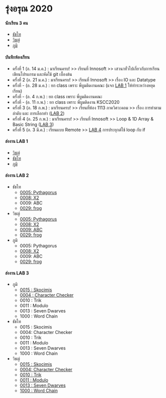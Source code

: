 # รุ่งอรุณ 2020

#### นักเรียน 3 คน
+ [ธัชไท](https://github.com/T4tt4i)
+ [วิชญ์](https://github.com/wit03)
+ [ภูมิ](https://github.com/pumiwat)

#### บันทึกห้องเรียน
+ ครั้งที่ 1 (อ. 14 ม.ค.) : มาเรียนครบ! >> เรียนที่ Innosoft >> เสวนาทั่วไปเกี่ยวกับการเรียนเขียนโปรแกรม และหัดใช้ git เบื้องต้น
+ ครั้งที่ 2 (อ. 21 ม.ค.) : มาเรียนครบ! >> เรียนที่ Innosoft >> เรื่อง IO และ Datatype
+ ครั้งที่ - (อ. 28 ม.ค.) : ยก class เพราะ พี่บูมติดงานคณะ (แจก [LAB 1](https://github.com/singhanat/c/blob/master/lab/01.md) ให้ทำระหว่างหยุดเรียน)
+ ครั้งที่ - (อ. 4 ก.พ.) : ยก class เพราะ พี่บูมติดงานคณะ
+ ครั้งที่ - (อ. 11 ก.พ.) : ยก class เพราะ พี่บูมติดงาน KSCC2020 
+ ครั้งที่ 3 (อ. 18 ก.พ.) : มาเรียนครบ! >> เรียนที่ห้อง 1113 ภาควิศวะคอม >> เรื่อง การทำตามลำดับ และ การเลือกทำ ([LAB 2](https://github.com/singhanat/c/blob/master/lab/02.md))
+ ครั้งที่ 4 (อ. 25 ก.พ.) : มาเรียนครบ! >> เรียนที่ Innosoft >> Loop & 1D Array & Basic String ([LAB 3](https://github.com/singhanat/c/blob/master/lab/03.md))
+ ครั้งที่ 5 (อ. 3 มี.ค.) : เรียนแบบ Remote >> [LAB 4](https://github.com/singhanat/c/blob/master/lab/04.md) การประยุกต์ใช้ loop กับ if 

#### ส่งงาน LAB 1
+ [วิชญ์](https://github.com/wit03/Algorithm-Practice/blob/master/kmutt/lab/01.md)
+ [ธัชไท](https://github.com/T4tt4i/lab_01/blob/master/lab_01.md.md)
+ [ภูมิ](https://github.com/singhanat/c/commit/9e0242b84af4484c90fba757e8474d8c5074ff82)

#### ส่งงาน LAB 2
+ ธัชไท 
  - [0005: Pythagorus](https://github.com/T4tt4i/KMUTT-c-programming/blob/master/week_3/pythagoras.c)  
  - [0008: X2](https://github.com/T4tt4i/KMUTT-c-programming/blob/master/week_3/X2.c)
  - 0009: ABC
  - [0029: frog](https://github.com/T4tt4i/KMUTT-c-programming/blob/master/week_3/froggy.c)
+ วิชญ์
  - [0005: Pythagorus](https://github.com/wit03/Algorithm-Practice/blob/master/kmutt/lab2/pythagorus.c)
  - [0008: X2](https://github.com/wit03/Algorithm-Practice/blob/master/kmutt/lab2/xx.c)
  - [0009: ABC](https://github.com/wit03/Algorithm-Practice/blob/master/kmutt/lab2/abc.c)
  - [0029: frog](https://github.com/wit03/Algorithm-Practice/blob/master/kmutt/lab2/frog.c)
+ ภูมิ
  - 0005: Pythagorus
  - [0008: X2](https://github.com/pumiwat/kmutt-c-programming/blob/master/lab2/0008.c)
  - 0009: ABC
  - [0029: frog](https://github.com/pumiwat/kmutt-c-programming/blob/master/lab2/0029.c)

#### ส่งงาน LAB 3
+ ภูมิ
  - [0015 : Skocimis](https://github.com/pumiwat/kmutt-c-programming/blob/master/lab3/0015.c)
  - [0004 : Character Checker](https://github.com/pumiwat/kmutt-c-programming/blob/master/lab3/0004.c)
  - 0010 : Trik
  - 0011 : Modulo
  - 0013 : Seven Dwarves
  - 1000 : Word Chain
+ ธัชไท
  - 0015 : Skocimis
  - 0004: Character Checker
  - 0010 : Trik
  - 0011 : Modulo
  - 0013 : Seven Dwarves
  - 1000 : Word Chain
+ วิชญ์
  - [0015 : Skocimis](https://github.com/wit03/Algorithm-Practice/blob/master/kmutt/lab3/skocimis.c)
  - [0004: Character Checker](https://github.com/wit03/Algorithm-Practice/blob/master/kmutt/lab3/char-check.c)
  - [0010 : Trik](https://github.com/wit03/Algorithm-Practice/blob/master/kmutt/lab3/trik.c)
  - [0011 : Modulo](https://github.com/wit03/Algorithm-Practice/blob/master/kmutt/lab3/modulo.c)
  - [0013 : Seven Dwarves](https://github.com/wit03/Algorithm-Practice/blob/master/kmutt/lab3/seven-dwarves.c)
  - [1000 : Word Chain](https://github.com/wit03/Algorithm-Practice/blob/master/kmutt/lab3/word-chain.c)
